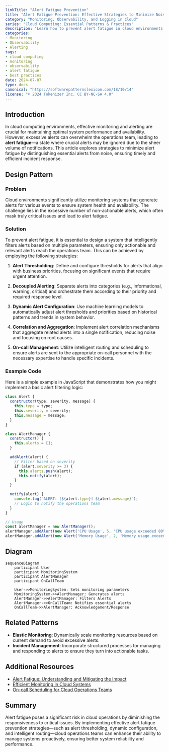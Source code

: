 ```yaml
---
linkTitle: "Alert Fatigue Prevention"
title: "Alert Fatigue Prevention: Effective Strategies to Minimize Noise and Maximize Value"
category: "Monitoring, Observability, and Logging in Cloud"
series: "Cloud Computing: Essential Patterns & Practices"
description: "Learn how to prevent alert fatigue in cloud environments by optimizing alerts to minimize noise and ensure essential notifications reach the right teams effectively."
categories:
- Monitoring
- Observability
- Alerting
tags:
- cloud computing
- monitoring
- observability
- alert fatigue
- best practices
date: 2024-07-07
type: docs
canonical: "https://softwarepatternslexicon.com/18/10/14"
license: "© 2024 Tokenizer Inc. CC BY-NC-SA 4.0"
---
```


## Introduction

In cloud computing environments, effective monitoring and alerting are crucial for maintaining optimal system performance and availability. However, excessive alerts can overwhelm the operations team, leading to **alert fatigue**—a state where crucial alerts may be ignored due to the sheer volume of notifications. This article explores strategies to minimize alert fatigue by distinguishing essential alerts from noise, ensuring timely and efficient incident response.

## Design Pattern

### Problem

Cloud environments significantly utilize monitoring systems that generate alerts for various events to ensure system health and availability. The challenge lies in the excessive number of non-actionable alerts, which often mask truly critical issues and lead to alert fatigue.

### Solution

To prevent alert fatigue, it is essential to design a system that intelligently filters alerts based on multiple parameters, ensuring only actionable and relevant alerts reach the operations team. This can be achieved by employing the following strategies:

1. **Alert Thresholding**: Define and configure thresholds for alerts that align with business priorities, focusing on significant events that require urgent attention.

2. **Decoupled Alerting**: Separate alerts into categories (e.g., informational, warning, critical) and orchestrate them according to their priority and required response level.

3. **Dynamic Alert Configuration**: Use machine learning models to automatically adjust alert thresholds and priorities based on historical patterns and trends in system behavior.

4. **Correlation and Aggregation**: Implement alert correlation mechanisms that aggregate related alerts into a single notification, reducing noise and focusing on root causes.

5. **On-call Management**: Utilize intelligent routing and scheduling to ensure alerts are sent to the appropriate on-call personnel with the necessary expertise to handle specific incidents.

### Example Code

Here is a simple example in JavaScript that demonstrates how you might implement a basic alert filtering logic:

```javascript
class Alert {
  constructor(type, severity, message) {
    this.type = type;
    this.severity = severity;
    this.message = message;
  }
}

class AlertManager {
  constructor() {
    this.alerts = [];
  }

  addAlert(alert) {
    // Filter based on severity
    if (alert.severity >= 3) {
      this.alerts.push(alert);
      this.notify(alert);
    }
  }

  notify(alert) {
    console.log(`ALERT: [${alert.type}] ${alert.message}`);
    // Logic to notify the operations team
  }
}

// Usage
const alertManager = new AlertManager();
alertManager.addAlert(new Alert('CPU Usage', 5, 'CPU usage exceeded 80%'));
alertManager.addAlert(new Alert('Memory Usage', 2, 'Memory usage exceeded 70%'));
```

## Diagram

```mermaid
sequenceDiagram
    participant User
    participant MonitoringSystem
    participant AlertManager
    participant OnCallTeam

    User->>MonitoringSystem: Sets monitoring parameters
    MonitoringSystem->>AlertManager: Generates alerts
    AlertManager->>AlertManager: Filters Alerts
    AlertManager->>OnCallTeam: Notifies essential alerts
    OnCallTeam->>AlertManager: Acknowledgement/Response
```

## Related Patterns

- **Elastic Monitoring**: Dynamically scale monitoring resources based on current demand to avoid excessive alerts.
- **Incident Management**: Incorporate structured processes for managing and responding to alerts to ensure they turn into actionable tasks.

## Additional Resources

- [Alert Fatigue: Understanding and Mitigating the Impact](https://example.com/alert-fatigue)
- [Efficient Monitoring in Cloud Systems](https://example.com/cloud-monitoring)
- [On-call Scheduling for Cloud Operations Teams](https://example.com/oncall-cloud)

## Summary

Alert fatigue poses a significant risk in cloud operations by diminishing the responsiveness to critical issues. By implementing effective alert fatigue prevention strategies—such as alert thresholding, dynamic configuration, and intelligent routing—cloud operations teams can enhance their ability to manage systems proactively, ensuring better system reliability and performance.
